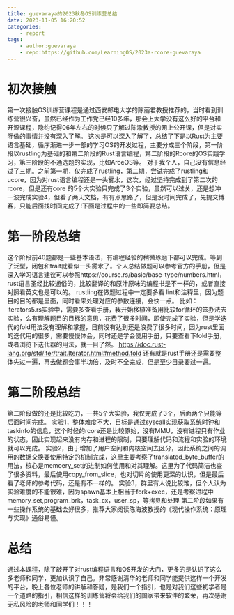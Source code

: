 ```yaml
---
title: guevaraya的2023秋冬OS训练营总结
date: 2023-11-05 16:20:52
categories:
    - report
tags:
    - author:guevaraya
    - repo:https://github.com/LearningOS/2023a-rcore-guevaraya
---
```


# 初次接触
第一次接触OS训练营课程是通过西安邮电大学的陈丽君教授推荐的，当时看到训练营很兴奋，虽然已经作为工作党已经10多年，那会上大学没有这么好的平台和开源课程，隐约记得06年左右的时候只了解过陈渝教授的网上公开课，但是对实际做的事情并没有深入了解。
这次是可以深入了解了，总结了下是以Rust为主要语言基础，循序渐进一步一部的学习OS的开发过程，主要分成三个阶段，第一阶段以rustling为基础的和第二阶段的Rust语言编程，第二阶段的Rcore的OS实践学习，第三阶段的不通选题的实现，比如ArceOS等。
对于我个人，自己没有信息经过了三期。之前第一期，仅完成了rustling，第二期，尝试完成了rustling和ucore，因为对rust语言编程还是一头雾水，这次，经过坚持完成到了第二次的rcore，但是还有core 的5个大实验只完成了3个实验，虽然可以过关，还是想冲一波完成实验4，但看了两天文档，有有点思路了，但是没时间完成了，先提交博客，只能后面找时间完成了!下面是过程中的一些即简要总结。

# 第一阶段总结
这个阶段前40题都是一些基本语法，有编程经验的稍微琢磨下都可以完成。等到了泛型，闭包和trait就看似一头雾水了。个人总结做题可以参考官方的手册，但是深入学习语言建议可以参照https://course.rs/basic/base-type/numbers.html，rust语言圣经比较通俗的，比较翻译的和原汁原味的编程书是不一样的，或者直接对照看英文也是可以的。
rustling在做题过程中一定要多看 lint和注释里，因为题目的目的都是里面，同时看来处理对应的参数连接，会快一点。
比如：iterators5.rs实验中，需要多查看手册，我开始移植准备用比较for循环的笨办法去实验，么有理解题目的目标的意思，花费了很多时间，即使完成了实验，但是学迭代的fold用法没有理解和掌握，目前没有达到还是浪费了很多时间，因为rust里面的迭代用的很多，需要慢慢体会，同时还是学会使用手册，只要查看下fold手册，或者浏览下迭代器的用法，就一目了然。
https://doc.rust-lang.org/std/iter/trait.Iterator.html#method.fold
还有就是rust手册还是需要整体先过一遍，再去做题会事半功倍，及时不全完成，但是至少目录要过一遍。

# 第二阶段总结
第二阶段做的还是比较吃力，一共5个大实验，我仅完成了3个，后面两个只能等后面时间完成。
实验1，整体难度不大，目标是通过syscall实现获取系统时钟和taskinfo的信息，这个时候的rcore还是比较原始，没有MMU，没有进程只有作业的状态，因此实现起来没有内存和进程的限制，只要理解代码和流程和实验的环境就可以完成。
实验2，由于增加了用户空间和内核空间去区分，因此系统之间的调用的数据交换要使用特定的机制完成，这里主要考察了translated_byte_buffer的用法，核心是memoery_set的进制如何使用和对其理解。这里为了代码简洁也查了很多资料，最后使用copy_from_slice，也对切片的使用更深的认识，但是最后看了老师的参考代码，还是有不一样的。
实验3，群里有人说比较难，但个人认为实验难度的不能很难，因为spawn基本上相当于fork+exec，还是考察进程中memory_set,program_brk，task_cx，user_sp，等拷贝和处理
第二阶段如果有一些操作系统的基础会好很多，推荐大家阅读陈海波教授的《现代操作系统：原理与实现》通俗易懂。

# 总结
通过本课程，除了敲开了对rust编程语言和OS开发的大门，更多的是认识了这么多老师和同学，更加认识了自己。非常感谢清华的老师和同学能提供这样一个开发的平台，晚上各位老师的讲解和答疑，是我们一个指引，也是对我们这些初学者是一个道路的指引，相信这样的训练营将会给我们的国家带来软件的繁荣，再次感谢无私风险的老师和同学们！！！